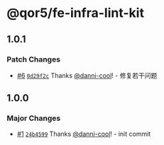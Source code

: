# @qor5/fe-infra-lint-kit

## 1.0.1

### Patch Changes

- [#6](https://github.com/qor5/fe-infra/pull/6) [`0d29f2c`](https://github.com/qor5/fe-infra/commit/0d29f2cccdd118367749c112a5a545c8e96d6678) Thanks [@danni-cool](https://github.com/danni-cool)! - 修复若干问题

## 1.0.0

### Major Changes

- [#1](https://github.com/qor5/fe-infra/pull/1) [`24b4599`](https://github.com/qor5/fe-infra/commit/24b459983de1b0c34f0408cc937197fbaebcc6c8) Thanks [@danni-cool](https://github.com/danni-cool)! - init commit
